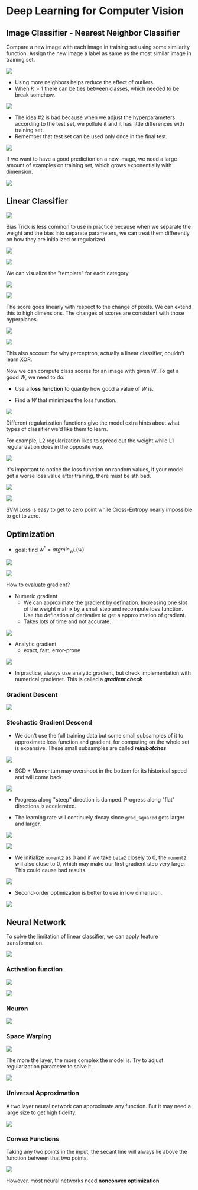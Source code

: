 # Deep Learning for Computer Vision
## Image Classifier - Nearest Neighbor Classifier
Compare a new image with each image in training set using some similarity function. Assign the new image a label as same as the most similar image in training set.

![](../../img/Learning/DLCV/NNC_c1.png)

* Using more neighbors helps reduce the effect of outliers.
* When $K > 1$ there can be ties between classes, which needed to be break somehow.

![](../../img/Learning/DLCV/NNC_c2.png)

* The idea #2 is bad because when we adjust the hyperparameters according to the test set, we pollute it and it has little differences with training set.
* Remember that test set can be used only once in the final test.

![](../../img/Learning/DLCV/NNC_c3.png)


If we want to have a good prediction on a new image, we need a large amount of examples on training set, which grows exponentially with dimension.

![](../../img/Learning/DLCV/NNC_c4.png)

## Linear Classifier

![](../../img/Learning/DLCV/LC_c1.png)

Bias Trick is less common to use in practice because when we separate the weight and the bias into separate parameters, we can treat them differently on how they are initialized or regularized.

![](../../img/Learning/DLCV/LC_4.png)

![](../../img/Learning/DLCV/LC_5.png) 

We can visualize the "template" for each category

![](../../img/Learning/DLCV/LC_6.png) 

![](../../img/Learning/DLCV/LC_7.png) 

The score goes linearly with respect to the change of pixels. We can extend this to high dimensions. The changes of scores are consistent with those hyperplanes. 

![](../../img/Learning/DLCV/LC_8.png) 

![](../../img/Learning/DLCV/LC_9.png) 

This also account for why perceptron, actually a linear classifier, couldn't learn XOR.

Now we can compute class scores for an image with given $W$. To get a good $W$, we need to do:

* Use a **loss function** to quantiy how good a value of $W$ is.

* Find a $W$ that minimizes the loss function.

![](../../img/Learning/DLCV/LC_c2.png) 

Different regularization functions give the model extra hints about what types of classifier we'd like them to learn.

For example, L2 regularization likes to spread out the weight while L1 regularization does in the opposite way.

![](../../img/Learning/DLCV/LC_c3.png) 

It's important to notice the loss function on random values, if your model get a worse loss value after training, there must be sth bad.

![](../../img/Learning/DLCV/LC_18.png) 

![](../../img/Learning/DLCV/LC_19.png) 

SVM Loss is easy to get to zero point while Cross-Entropy nearly impossible to get to zero.

## Optimization

* goal: find $w^{*}=argmin_{w}L(w)$

![](../../img/Learning/DLCV/Op_1.png)

![](../../img/Learning/DLCV/Op_2.png)

How to evaluate gradient?

* Numeric gradient
    * We can approximate the gradient by defination. Increasing one slot of the weight matrix by a small step and recompute loss function. Use the defination of derivative to get a approximation of gradient.
    * Takes lots of time and not accurate.


![](../../img/Learning/DLCV/Op_3.png)

* Analytic gradient
    * exact, fast, error-prone

![](../../img/Learning/DLCV/Op_4.png)

* In practice, always use analytic gradient, but check implementation with numerical gradienet. This is called a ***gradient check***

### Gradient Descent

![](../../img/Learning/DLCV/Op_5.png)

### Stochastic Gradient Descend

* We don't use the full training data but some small subsamples of it  to approximate loss function and gradient, for computing on the whole set is expansive. These small subsamples are called ***minibatches***

![](../../img/Learning/DLCV/Op_c1.png)

* SGD + Momentum may overshoot in the bottom for its historical speed and will come back.

![](../../img/Learning/DLCV/Op_13.png)

* Progress along "steep" direction is damped. Progress along "flat" directions is accelerated.

* The learning rate will continuely decay since `grad_squared` gets larger and larger.

![](../../img/Learning/DLCV/Op_14.png)

![](../../img/Learning/DLCV/Op_15.png)

* We initialize `moment2` as 0 and if we take `beta2` closely to 0, the `moment2` will also close to 0, which may make our first gradient step very large. This could cause bad results.

![](../../img/Learning/DLCV/Op_c2.png)

* Second-order optimization is better to use in low dimension. 

![](../../img/Learning/DLCV/Op_20.png)

## Neural Network
To solve the limitation of linear classifier, we can apply feature transformation.

![](../../img/Learning/DLCV/NN_c1.png)

### Activation function

![](../../img/Learning/DLCV/NN_4.png)

![](../../img/Learning/DLCV/NN_5.png)

### Neuron
![](../../img/Learning/DLCV/NN_6.png)

### Space Warping

![](../../img/Learning/DLCV/NN_SW.png)

The more the layer, the more complex the model is. Try to adjust regularization parameter to solve it.

![](../../img/Learning/DLCV/NN_size_reg.png)

### Universal Approximation
A two layer neural network can approximate any function. But it may need a large size to get high fidelity.

![](../../img/Learning/DLCV/NN_UA.png)


### Convex Functions
Taking any two points in the input, the secant line will always lie above the function between that two points.

![](../../img/Learning/DLCV/NN_convex.png)

However, most neural networks need **nonconvex optimization**